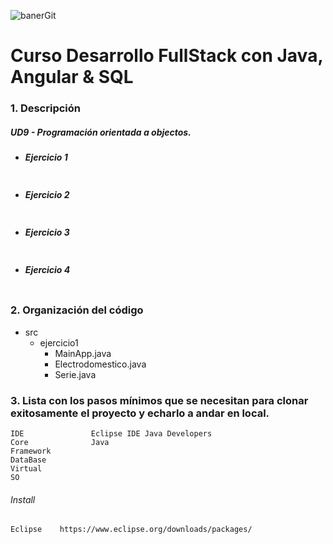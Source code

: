
  
![banerGit](https://user-images.githubusercontent.com/22893383/107159880-121e0b80-6993-11eb-92e3-1efd1d8f4dba.PNG)

# Curso Desarrollo FullStack con Java, Angular & SQL

### 1. Descripción

##### UD9 - Programación orientada a objectos.
 - ##### Ejercicio 1
```java

```

 - ##### Ejercicio 2
 ```java

```
 - ##### Ejercicio 3
```java 

```
 - ##### Ejercicio 4
```java

```



### 2. Organización del código
- src
	- ejercicio1
		- MainApp.java
		- Electrodomestico.java
		- Serie.java

### 3. Lista con los pasos mínimos que se necesitan para clonar exitosamente el proyecto y echarlo a andar en local.

```
IDE               Eclipse IDE Java Developers
Core              Java 
Framework         
DataBase          
Virtual           
SO                
```

###### Install
```
Eclipse    https://www.eclipse.org/downloads/packages/
```
